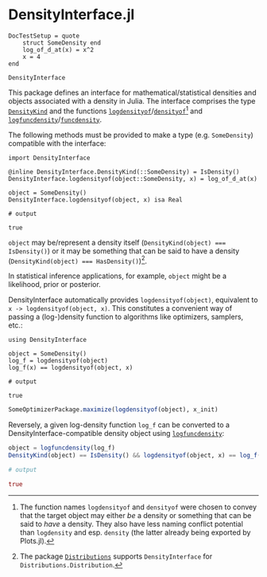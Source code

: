 # DensityInterface.jl

```@meta
DocTestSetup = quote
    struct SomeDensity end
    log_of_d_at(x) = x^2
    x = 4
end
```

```@docs
DensityInterface
```

This package defines an interface for mathematical/statistical densities and objects associated with a density in Julia. The interface comprises the type [`DensityKind`](@ref) and the functions [`logdensityof`](@ref)/[`densityof`](@ref)[^1] and [`logfuncdensity`](@ref)/[`funcdensity`](@ref).

The following methods must be provided to make a type (e.g. `SomeDensity`) compatible with the interface:

```jldoctest a
import DensityInterface

@inline DensityInterface.DensityKind(::SomeDensity) = IsDensity()
DensityInterface.logdensityof(object::SomeDensity, x) = log_of_d_at(x)

object = SomeDensity()
DensityInterface.logdensityof(object, x) isa Real

# output

true
```

`object` may be/represent a density itself (`DensityKind(object) === IsDensity()`) or it may be something that can be said to have a density (`DensityKind(object) === HasDensity()`)[^2].

In statistical inference applications, for example, `object` might be a likelihood, prior or posterior.

DensityInterface automatically provides `logdensityof(object)`, equivalent to `x -> logdensityof(object, x)`. This constitutes a convenient way of passing a (log-)density function to algorithms like optimizers, samplers, etc.:

```jldoctest a
using DensityInterface

object = SomeDensity()
log_f = logdensityof(object)
log_f(x) == logdensityof(object, x)

# output

true
```

```julia
SomeOptimizerPackage.maximize(logdensityof(object), x_init)
```

Reversely, a given log-density function `log_f` can be converted to a DensityInterface-compatible density object using [`logfuncdensity`](@ref):

```julia
object = logfuncdensity(log_f)
DensityKind(object) == IsDensity() && logdensityof(object, x) == log_f(x)

# output

true
```


[^1]: The function names `logdensityof` and `densityof` were chosen to convey that the target object may either *be* a density or something that can be said to *have* a density. They also have less naming conflict potential than `logdensity` and esp. `density` (the latter already being exported by Plots.jl).

[^2]: The package [`Distributions`](https://github.com/JuliaStats/Distributions.jl) supports `DensityInterface` for `Distributions.Distribution`.
